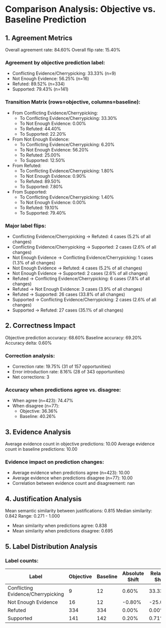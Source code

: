 # Comparison Analysis: Objective vs. Baseline Prediction

## 1. Agreement Metrics

Overall agreement rate: 84.60%
Overall flip rate: 15.40%

### Agreement by objective prediction label:
- Conflicting Evidence/Cherrypicking: 33.33% (n=9)
- Not Enough Evidence: 56.25% (n=16)
- Refuted: 89.52% (n=334)
- Supported: 79.43% (n=141)

### Transition Matrix (rows=objective, columns=baseline):
- From Conflicting Evidence/Cherrypicking:
  - To Conflicting Evidence/Cherrypicking: 33.30%
  - To Not Enough Evidence: 0.00%
  - To Refuted: 44.40%
  - To Supported: 22.20%
- From Not Enough Evidence:
  - To Conflicting Evidence/Cherrypicking: 6.20%
  - To Not Enough Evidence: 56.20%
  - To Refuted: 25.00%
  - To Supported: 12.50%
- From Refuted:
  - To Conflicting Evidence/Cherrypicking: 1.80%
  - To Not Enough Evidence: 0.90%
  - To Refuted: 89.50%
  - To Supported: 7.80%
- From Supported:
  - To Conflicting Evidence/Cherrypicking: 1.40%
  - To Not Enough Evidence: 0.00%
  - To Refuted: 19.10%
  - To Supported: 79.40%

### Major label flips:
- Conflicting Evidence/Cherrypicking → Refuted: 4 cases (5.2% of all changes)
- Conflicting Evidence/Cherrypicking → Supported: 2 cases (2.6% of all changes)
- Not Enough Evidence → Conflicting Evidence/Cherrypicking: 1 cases (1.3% of all changes)
- Not Enough Evidence → Refuted: 4 cases (5.2% of all changes)
- Not Enough Evidence → Supported: 2 cases (2.6% of all changes)
- Refuted → Conflicting Evidence/Cherrypicking: 6 cases (7.8% of all changes)
- Refuted → Not Enough Evidence: 3 cases (3.9% of all changes)
- Refuted → Supported: 26 cases (33.8% of all changes)
- Supported → Conflicting Evidence/Cherrypicking: 2 cases (2.6% of all changes)
- Supported → Refuted: 27 cases (35.1% of all changes)

## 2. Correctness Impact

Objective prediction accuracy: 68.60%
Baseline accuracy: 69.20%
Accuracy delta: 0.60%

### Correction analysis:
- Correction rate: 19.75% (31 of 157 opportunities)
- Error introduction rate: 8.16% (28 of 343 opportunities)
- Net corrections: 3

### Accuracy when predictions agree vs. disagree:
- When agree (n=423): 74.47%
- When disagree (n=77):
  - Objective: 36.36%
  - Baseline: 40.26%

## 3. Evidence Analysis

Average evidence count in objective predictions: 10.00
Average evidence count in baseline predictions: 10.00

### Evidence impact on prediction changes:
- Average evidence when predictions agree (n=423): 10.00
- Average evidence when predictions disagree (n=77): 10.00
- Correlation between evidence count and disagreement: nan

## 4. Justification Analysis

Mean semantic similarity between justifications: 0.815
Median similarity: 0.842
Range: 0.271 - 1.000

- Mean similarity when predictions agree: 0.838
- Mean similarity when predictions disagree: 0.695

## 5. Label Distribution Analysis

### Label counts:
| Label | Objective | Baseline | Absolute Shift | Relative Shift |
|-------|--------|----------|----------------|---------------|
| Conflicting Evidence/Cherrypicking | 9 | 12 | 0.60% | 33.33% |
| Not Enough Evidence | 16 | 12 | -0.80% | -25.00% |
| Refuted | 334 | 334 | 0.00% | 0.00% |
| Supported | 141 | 142 | 0.20% | 0.71% |
